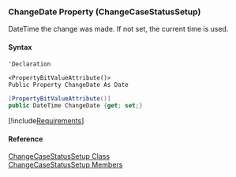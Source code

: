 ﻿### ChangeDate Property (ChangeCaseStatusSetup)

DateTime the change was made. If not set, the current time is used.

#### Syntax

```vbnet
'Declaration

<PropertyBitValueAttribute()>
Public Property ChangeDate As Date
```

```csharp
[PropertyBitValueAttribute()]
public DateTime ChangeDate {get; set;}
```

[!include[Requirements](../partials/requirements.md)]

#### Reference

[ChangeCaseStatusSetup Class](FChoice.Toolkits.Clarify~FChoice.Toolkits.Clarify.Support.ChangeCaseStatusSetup.md)  
[ChangeCaseStatusSetup Members](FChoice.Toolkits.Clarify~FChoice.Toolkits.Clarify.Support.ChangeCaseStatusSetup_members.md)